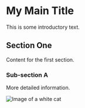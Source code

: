# My Main Title
This is some introductory text.

## Section One
Content for the first section.

### Sub-section A
More detailed information.

![Image of a white cat](https://images.pexels.com/photos/45201/kitty-cat-kitten-pet-45201.jpeg)
